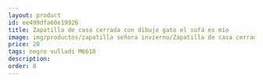 ```yaml
---
layout: product
id: ee499dfa60e19926
title: Zapatilla de casa cerrada con dibujo gato el sofá es mío
image: img/productos/zapatilla señora invierno/Zapatilla de casa cerrada con dibujo gato el sofá es mío=28=negro vulladi M6618.webp
price: 28
tags: negro vulladi M6618
description: 
order: 0
---
```

